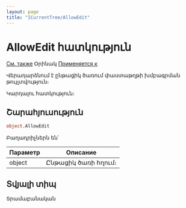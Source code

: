 ```yaml
---
layout: page
title: "ICurrentTree/AllowEdit"
---
```

  
# AllowEdit հատկություն
 
[См. также](../ICurrentTree.md) Օրինակ [Применяется к](../ICurrentTree.md)
  
Վերադարձնում է ընթացիկ ծառում փաստաթղթի խմբագրման թույլտվություն։
 
Կարդալու հատկություն։


## Շարահյուսություն

``` vb
object.AllowEdit
```

Բաղադրիչներն են՝

  
| Параметр | Описание |
|--|--|
| object |  Ընթացիկ ծառի հղում։ |

## Տվյալի տիպ

Տրամաբանական

